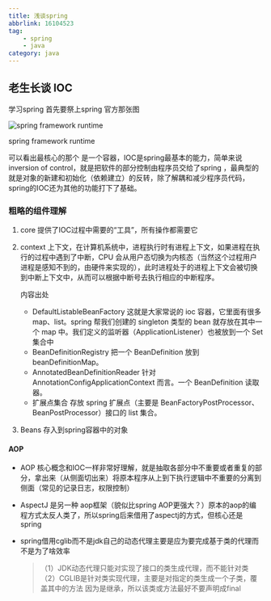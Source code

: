 ```yaml
---
title: 浅谈spring
abbrlink: 16104523
tag: 
    - spring
    - java
category: java
---
```


## 老生长谈 IOC

学习spring 首先要祭上spring 官方那张图

![spring framework runtime](https://docs.spring.io/spring/docs/5.0.0.RC3/spring-framework-reference/images/spring-overview.png)

spring framework runtime

可以看出最核心的那个 是一个容器，IOC是spring最基本的能力，简单来说inversion of control，就是把软件的部分控制由程序员交给了spring ，最典型的就是对象的新建和初始化（依赖建立）的反转，除了解耦和减少程序员代码，spring的IOC还为其他的功能打下了基础。

### 粗略的组件理解

1. core 提供了IOC过程中需要的“工具”，所有操作都需要它

2. context 上下文，在计算机系统中，进程执行时有进程上下文，如果进程在执行的过程中遇到了中断，CPU 会从用户态切换为内核态（当然这个过程用户进程是感知不到的，由硬件来实现的），此时进程处于的进程上下文会被切换到中断上下文中，从而可以根据中断号去执行相应的中断程序。

   内容出处

   - DefaultListableBeanFactory
     这就是大家常说的 ioc 容器，它里面有很多 map、list。spring 帮我们创建的 singleton 类型的 bean 就存放在其中一个 map 中。我们定义的监听器（ApplicationListener）也被放到一个 Set 集合中
   - BeanDefinitionRegistry
     把一个 BeanDefinition 放到 beanDefinitionMap。
   - AnnotatedBeanDefinitionReader
     针对 AnnotationConfigApplicationContext 而言。一个 BeanDefinition 读取器。
   - 扩展点集合
     存放 spring 扩展点（主要是 BeanFactoryPostProcessor、BeanPostProcessor）接口的 list 集合。

3. Beans 存入到spring容器中的对象

#### AOP

- AOP 核心概念和IOC一样非常好理解，就是抽取各部分中不重要或者重复的部分，拿出来（从侧面切出来）将原本程序从上到下执行逻辑中不重要的分离到侧面（常见的记录日志，权限控制）

- AspectJ 是另一种 aop框架（貌似比spring AOP更强大？）原本的aop的编程方式太反人类了，所以spring后来借用了aspectj的方式，但核心还是spring

- spring借用cglib而不是jdk自己的动态代理主要是应为要完成基于类的代理而不是为了啥效率

  > （1）JDK动态代理只能对实现了接口的类生成代理，而不能针对类
  > （2）CGLIB是针对类实现代理，主要是对指定的类生成一个子类，覆盖其中的方法
  > 因为是继承，所以该类或方法最好不要声明成final